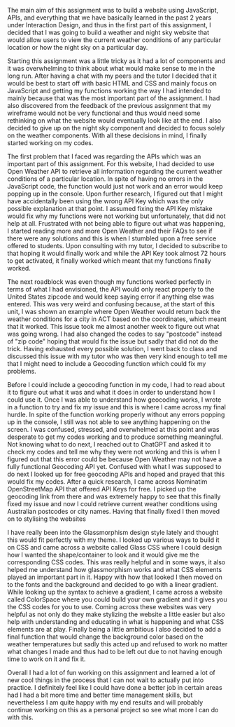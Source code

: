 The main aim of this assignment was to build a website using JavaScript, APIs, and everything that we have basically learned in the past 2 years under Interaction Design, and thus in the first part of this assignment, I decided that I was going to build a weather and night sky website that would allow users to view the current weather conditions of any particular location or how the night sky on a particular day.  

Starting this assignment was a little tricky as it had a lot of components and it was overwhelming to think about what would make sense to me in the long run. After having a chat with my peers and the tutor I decided that it would be best to start off with basic HTML and CSS and mainly focus on JavaScript and getting my functions working the way I had intended to mainly because that was the most important part of the assignment. I had also discovered from the feedback of the previous assignment that my wireframe would not be very functional and thus would need some rethinking on what the website would eventually look like at the end. I also decided to give up on the night sky component and decided to focus solely on the weather components. With all these decisions in mind, I finally started working on my codes.    

The first problem that I faced was regarding the APIs which was an important part of this assignment. For this website, I had decided to use Open Weather API to retrieve all information regarding the current weather conditions of a particular location. In spite of having no errors in the JavaScript code, the function would just not work and an error would keep popping up in the console. Upon further research, I figured out that I might have accidentally been using the wrong API Key which was the only possible explanation at that point. I assumed fixing the API Key mistake would fix why my functions were not working but unfortunately, that did not help at all. Frustrated with not being able to figure out what was happening, I started reading more and more Open Weather and their FAQs to see if there were any solutions and this is when I stumbled upon a free service offered to students. Upon consulting with my tutor, I decided to subscribe to that hoping it would finally work and while the API Key took almost 72 hours to get activated, it finally worked which meant that my functions finally worked. 

The next roadblock was even though my functions worked perfectly in terms of what I had envisioned, the API would only react properly to the United States zipcode and would keep saying error if anything else was entered. This was very weird and confusing because, at the start of this unit, I was shown an example where Open Weather would return back the weather conditions for a city in ACT based on the coordinates, which meant that it worked. This issue took me almost another week to figure out what was going wrong. I had also changed the codes to say "postcode" instead of "zip code" hoping that would fix the issue but sadly that did not do the trick. Having exhausted every possible solution, I went back to class and discussed this issue with my tutor who was then very kind enough to tell me that I might need to include a Geocoding function which could fix my problems. 

Before I could include a geocoding function in my code, I had to read about it to figure out what it was and what it does in order to understand how I could use it. Once I was able to understand how geocoding works, I wrote in a function to try and fix my issue and this is where I came across my final hurdle. In spite of the function working properly without any errors popping up in the console, I still was not able to see anything happening on the screen. I was confused, stressed, and overwhelmed at this point and was desperate to get my codes working and to produce something meaningful. Not knowing what to do next, I reached out to ChatGPT and asked it to check my codes and tell me why they were not working and this is when I figured out that this error could be because Open Weather may not have a fully functional Geocoding API yet. Confused with what I was supposed to do next I looked up for free geocoding APIs and hoped and prayed that this would fix my codes. After a quick research, I came across Nominatim OpenStreetMap  API that offered API Keys for free. I picked up the geocoding link from there and was extremely happy to see that this finally fixed my issue and now I could retrieve current weather conditions using Australian postcodes or city names. Having that finally fixed I then moved on to stylising the websites

I have really been into the Glassmorphism design style lately and thought this would fit perfectly with my theme. I looked up various ways to build it on CSS and came across a website called Glass CSS where I could design how I wanted the shape/container to look and it would give me the corresponding CSS codes. This was really helpful and in some ways, it also helped me understand how glassmorphism works and what CSS elements played an important part in it. Happy with how that looked I then moved on to the fonts and the background and decided to go with a linear gradient. While looking up the syntax to achieve a gradient, I came across a website called ColorSpace where you could build your own gradient and it gives you the CSS codes for you to use. Coming across these websites was very helpful as not only do they make stylizing the website a little easier but also help with understanding and educating in what is happening and what CSS elements are at play. Finally being a little ambitious I also decided to add a final function that would change the background color based on the weather temperatures but sadly this acted up and refused to work no matter what changes I made and thus had to be left out due to not having enough time to work on it and fix it. 

Overall I had a lot of fun working on this assignment and learned a lot of new cool things in the process that I can not wait to actually put into practice. I definitely feel like I could have done a better job in certain areas had I had a bit more time and better time management skills, but nevertheless I am quite happy with my end results and will probably continue working on this as a personal project so see what more I can do with this.  
